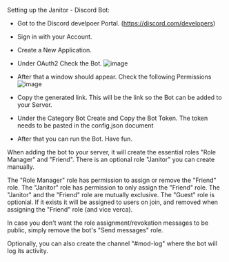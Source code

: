 Setting up the Janitor - Discord Bot:

- Got to the Discord develpoer Portal. (https://discord.com/developers)
- Sign in with your Account.
- Create a New Application.
- Under OAuth2 Check the Bot.
![image](https://github.com/Fabloans/Janitor/assets/93011108/0c6414dd-92a9-4cca-8543-dc8d5dfda365)
- After that a window should appear. Check the following Permissions
![image](https://github.com/Fabloans/Janitor/assets/28175673/be634b00-f3dc-4c97-89c1-852b16d829be)

- Copy the generated link. This will be the link so the Bot can be added to your Server.

- Under the Category Bot Create and Copy the Bot Token. The token needs to be pasted in the config.json document

- After that you can run the Bot. Have fun.

When adding the bot to your server, it will create the essential roles "Role Manager" and "Friend".
There is an optional role "Janitor" you can create manually.

The "Role Manager" role has permission to assign or remove the "Friend" role.
The "Janitor" role has permission to only assign the "Friend" role. The "Janitor" and the "Friend" role are mutually exclusive.
The "Guest" role is optionial. If it exists it will be assigned to users on join, and removed when assigning the "Friend" role (and vice verca).

In case you don't want the role assignment/revokation messages to be public, simply remove the bot's "Send messages" role.

Optionally, you can also create the channel "#mod-log" where the bot will log its activity.
